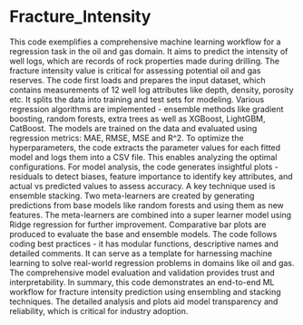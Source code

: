 # Fracture_Intensity
This code exemplifies a comprehensive machine learning workflow for a regression task in the oil and gas domain. It aims to predict the intensity of well logs, which are records of rock properties made during drilling. The fracture intensity value is critical for assessing potential oil and gas reserves.
The code first loads and prepares the input dataset, which contains measurements of 12 well log attributes like depth, density, porosity etc. It splits the data into training and test sets for modeling.
Various regression algorithms are implemented - ensemble methods like gradient boosting, random forests, extra trees as well as XGBoost, LightGBM, CatBoost. The models are trained on the data and evaluated using regression metrics: MAE, RMSE, MSE and R^2.
To optimize the hyperparameters, the code extracts the parameter values for each fitted model and logs them into a CSV file. This enables analyzing the optimal configurations.
For model analysis, the code generates insightful plots - residuals to detect biases, feature importance to identify key attributes, and actual vs predicted values to assess accuracy.
A key technique used is ensemble stacking. Two meta-learners are created by generating predictions from base models like random forests and using them as new features. The meta-learners are combined into a super learner model using Ridge regression for further improvement. Comparative bar plots are produced to evaluate the base and ensemble models.
The code follows coding best practices - it has modular functions, descriptive names and detailed comments. It can serve as a template for harnessing machine learning to solve real-world regression problems in domains like oil and gas. The comprehensive model evaluation and validation provides trust and interpretability.
In summary, this code demonstrates an end-to-end ML workflow for fracture intensity prediction using ensembling and stacking techniques. The detailed analysis and plots aid model transparency and reliability, which is critical for industry adoption.

